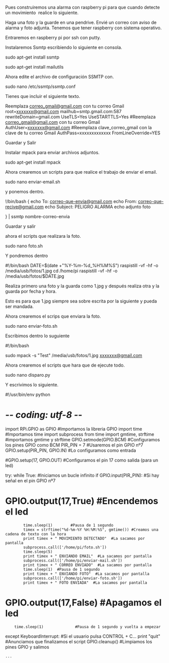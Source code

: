 Pues construiremos una alarma con raspberry pi para que cuando detecte un movimiento  realice lo siguiente.

Haga una foto y la guarde en una pendrive.
Envié un correo con aviso de alarma y foto adjunta.
Tenemos que tener raspberry con sistema operativo.

Entraremos en raspberry pi por ssh con putty.

Instalaremos Ssmtp escribiendo lo siguiente en consola.

sudo apt-get install ssmtp

sudo apt-get install mailutils

Ahora edite el archivo de configuración SSMTP con.

sudo nano /etc/ssmtp/ssmtp.conf

Tienes que incluir el siguiente texto.

Reemplaza correo_gmail@gmail.com con tu correo Gmail
root=xxxxxxx@gmail.com
mailhub=smtp.gmail.com:587
rewriteDomain=gmail.com
UseTLS=Yes
UseSTARTTLS=Yes
#Reemplaza correo_gmail@gmail.com con tu correo Gmail
AuthUser=xxxxxxx@gmail.com
#Reemplaza clave_correo_gmail con la clave de tu correo Gmail
AuthPass=xxxxxxxxxxxxx
FromLineOverride=YES

Guardar y Salir

Instalar mpack para enviar archivos adjuntos.

sudo apt-get install mpack

Ahora crearemos un scripts para que realice el trabajo de enviar el email.

sudo nano enviar-email.sh

y ponemos dentro.

!/bin/bash
{
echo To: correo-que-envia@gmail.com
echo From: correo-que-recive@gmail.com
echo Subject: PELIGRO ALARMA
echo adjunto foto

} | ssmtp nombre-correo-envia

Guardar y salir

ahora el scripts que realizara la foto.

sudo nano foto.sh

Y pondremos dentro



#!/bin/bash
DATE=$(date +"%Y-%m-%d_%H%M%S")
raspistill -vf -hf -o /media/usb/fotos/1.jpg
cd /home/pi
raspistill -vf -hf -o /media/usb/fotos/$DATE.jpg

Realiza primero una foto y la guarda como 1.jpg y después realiza otra y la guarda por fecha y hora.

Esto es para que 1.jpg siempre sea sobre escrita por la siguiente y pueda ser mandada.

Ahora crearemos el scrips que enviara la foto.

sudo nano enviar-foto.sh

Escribimos dentro lo suguiente

#!/bin/bash

sudo mpack -s "Test" /media/usb/fotos/1.jpg xxxxxxx@gmail.com

Ahora crearemos el scripts que hara que de ejecute todo.

sudo nano disparo.py

Y escrivimos lo siguiente.

#!/usr/bin/env python
# -*- coding: utf-8 -*-
import RPi.GPIO as GPIO    #Importamos la libreria GPIO
import time                #Importamos time
import subprocess
from time import gmtime, strftime  #importamos gmtime y strftime
GPIO.setmode(GPIO.BCM)             #Configuramos los pines GPIO como BCM
PIR_PIN = 7                        #Usaremos el pin GPIO nº7
GPIO.setup(PIR_PIN, GPIO.IN)       #Lo configuramos como entrada

#GPIO.setup(17, GPIO.OUT)          #Configuramos el pin 17 como salida (para un led)

try:
    while True:  #Iniciamos un bucle infinito
        if GPIO.input(PIR_PIN):  #Si hay señal en el pin GPIO nº7
#           GPIO.output(17,True) #Encendemos el led
            time.sleep(1)        #Pausa de 1 segundo
            timex = strftime("%d-%m-%Y %H:%M:%S", gmtime()) #Creamos una cadena de texto con la hora
            print timex + " MOVIMIENTO DETECTADO"  #La sacamos por pantalla
            subprocess.call(['/home/pi/foto.sh'])
            time.sleep(5)
            print timex + " ENVIANDO EMAIL"  #La sacamos por pantalla
            subprocess.call(['/home/pi/enviar-mail.sh'])
            print timex + " CORREO ENVIADO"  #La sacamos por pantalla
            time.sleep(1)  #Pausa de 1 segundo
            print timex + " ENVIANDO FOTO"  #La sacamos por pantalla
            subprocess.call(['/home/pi/enviar-foto.sh'])
            print timex + " FOTO ENVIADA"  #La sacamos por pantalla
#           GPIO.output(17,False)  #Apagamos el led
        time.sleep(1)              #Pausa de 1 segundo y vuelta a empezar
except KeyboardInterrupt:   #Si el usuario pulsa CONTROL + C...
    print "quit"            #Anunciamos que finalizamos el script
    GPIO.cleanup()          #Limpiamos los pines GPIO y salimos
	
	...














